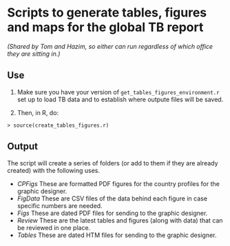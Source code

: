 # Scripts to generate tables, figures and maps for the global TB report
*(Shared by Tom and Hazim, so either can run regardless of which office they are sitting in.)*

## Use

1. Make sure you have your version of `get_tables_figures_environment.r` set up to load TB data and to establish where outpute files will be saved.

2. Then, in R, do:

```
> source(create_tables_figures.r)
```

## Output
The script will create a series of folders (or add to them if they are already created) with the following uses.

* *CPFigs* These are formatted PDF figures for the country profiles for the graphic designer.
* *FigData* These are CSV files of the data behind each figure in case specific numbers are needed.
* *Figs* These are dated PDF files for sending to the graphic designer.
* *Review* These are the latest tables and figures (along with data) that can be reviewed in one place.
* *Tables* These are dated HTM files for sending to the graphic designer.
